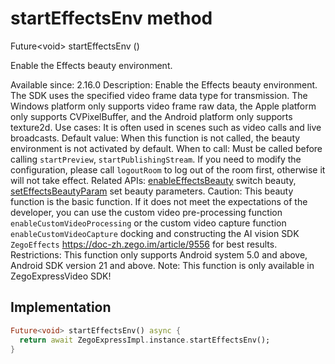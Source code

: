 


# startEffectsEnv method








Future&lt;void> startEffectsEnv
()





<p>Enable the Effects beauty environment.</p>
<p>Available since: 2.16.0
Description: Enable the Effects beauty environment. The SDK uses the specified video frame data type for transmission. The Windows platform only supports video frame raw data, the Apple platform only supports CVPixelBuffer, and the Android platform only supports texture2d.
Use cases: It is often used in scenes such as video calls and live broadcasts.
Default value: When this function is not called, the beauty environment is not activated by default.
When to call: Must be called before calling <code>startPreview</code>, <code>startPublishingStream</code>. If you need to modify the configuration, please call <code>logoutRoom</code> to log out of the room first, otherwise it will not take effect.
Related APIs: <a href="../../zego_uikit_prebuilt_live_audio_room/ZegoExpressEnginePreprocess/enableEffectsBeauty.md">enableEffectsBeauty</a> switch beauty, <a href="../../zego_uikit_prebuilt_live_audio_room/ZegoExpressEnginePreprocess/setEffectsBeautyParam.md">setEffectsBeautyParam</a> set beauty parameters.
Caution: This beauty function is the basic function. If it does not meet the expectations of the developer, you can use the custom video pre-processing function <code>enableCustomVideoProcessing</code> or the custom video capture function <code>enableCustomVideoCapture</code> docking and constructing the AI ​​vision SDK <code>ZegoEffects</code> <a href="https://doc-zh.zego.im/article/9556">https://doc-zh.zego.im/article/9556</a> for best results.
Restrictions: This function only supports Android system 5.0 and above, Android SDK version 21 and above.
Note: This function is only available in ZegoExpressVideo SDK!</p>



## Implementation

```dart
Future<void> startEffectsEnv() async {
  return await ZegoExpressImpl.instance.startEffectsEnv();
}
```







